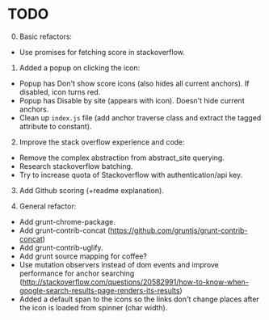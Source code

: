 # TODO #

0. Basic refactors:
 * Use promises for fetching score in stackoverflow.

1. Added a popup on clicking the icon:
 * Popup has Don't show score icons (also hides all current anchors). If disabled, icon turns red.
 * Popup has Disable by site (appears with icon). Doesn't hide current anchors.
 * Clean up `index.js` file (add anchor traverse class and extract the tagged attribute to constant).

2. Improve the stack overflow experience and code:
 * Remove the complex abstraction from abstract_site querying.
 * Research stackoverflow batching.
 * Try to increase quota of Stackoverflow with authentication/api key.

3. Add Github scoring (+readme explanation).

4. General refactor:
 * Add grunt-chrome-package.
 * Add grunt-contrib-concat (https://github.com/gruntjs/grunt-contrib-concat)
 * Add grunt-contrib-uglify.
 * Add grunt source mapping for coffee?
 * Use mutation observers instead of dom events and improve performance for anchor searching (http://stackoverflow.com/questions/20582991/how-to-know-when-google-search-results-page-renders-its-results)
 * Added a default span to the icons so the links don't change places after the icon is loaded from spinner (char width).
